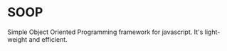 SOOP
====

Simple Object Oriented Programming framework for javascript. It's light-weight and efficient.
